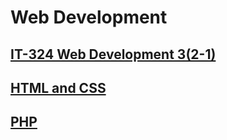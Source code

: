 # Web Development

## [IT-324 Web Development 3(2-1)](docs/it-324-web-dev.md)
## [HTML and CSS](../html-css/index.md)
## [PHP](../php/index.md)
